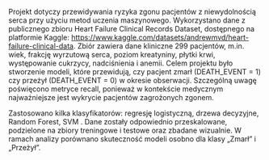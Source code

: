 Projekt dotyczy przewidywania ryzyka zgonu pacjentów z niewydolnością serca przy użyciu metod uczenia maszynowego.
Wykorzystano dane z publicznego zbioru Heart Failure Clinical Records Dataset, dostępnego na platformie Kaggle:
 https://www.kaggle.com/datasets/andrewmvd/heart-failure-clinical-data.
 Zbiór zawiera dane kliniczne 299 pacjentów, m.in. wiek, frakcję wyrzutową serca, poziom kreatyniny, płytki krwi, występowanie cukrzycy, nadciśnienia i anemii. 
 Celem projektu było stworzenie modeli, które przewidują, czy pacjent zmarł (DEATH_EVENT = 1) czy przeżył (DEATH_EVENT = 0) w okresie obserwacji. 
 Szczególną uwagę poświęcono metryce recall, ponieważ w kontekście medycznym najważniejsze jest wykrycie pacjentów zagrożonych zgonem.

Zastosowano kilka klasyfikatorów: regresję logistyczną, drzewa decyzyjne, Random Forest, SVM . 
Dane zostały odpowiednio przeskalowane, podzielone na zbiory treningowe i testowe oraz zbadane wizualnie. 
W ramach analizy porównano skuteczność modeli osobno dla klasy „Zmarł” i „Przeżył”. 
